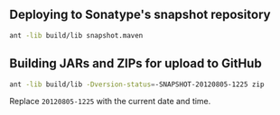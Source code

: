 ## Deploying to Sonatype's snapshot repository

```sh
ant -lib build/lib snapshot.maven
```

## Building JARs and ZIPs for upload to GitHub

```sh
ant -lib build/lib -Dversion-status=-SNAPSHOT-20120805-1225 zip
```

Replace `20120805-1225` with the current date and time.